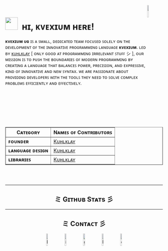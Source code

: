 <!--Banner-->
<!-- ![Kiran1689 Banner Image](./banner.png)

<!--Night Owl image-->
<div>
  <img align="right" width="10%" padding-top="10px" src="./kvevcium.png" z-index="2">
</div>

<!--Header Name-->
<h1 style="border-bottom: 0px !important"><img src="https://emojis.slackmojis.com/emojis/images/1705794630/87797/wave.png?1705794630" width="40" z-index="1"/>&nbsp; ʜɪ, ᴋᴠᴇxɪᴜᴍ ʜᴇʀᴇ!</h1>

<p><strong>ᴋᴠᴇxɪᴜᴍ ᴜɢ</strong> ɪꜱ ᴀ ꜱᴍᴀʟʟ, ᴅᴇᴅɪᴄᴀᴛᴇᴅ ᴛᴇᴀᴍ ꜰᴏᴄᴜꜱᴇᴅ ꜱᴏʟᴇʟʏ ᴏɴ ᴛʜᴇ ᴅᴇᴠᴇʟᴏᴘᴍᴇɴᴛ ᴏꜰ ᴛʜᴇ ɪɴɴᴏᴠᴀᴛɪᴠᴇ ᴘʀᴏɢʀᴀᴍᴍɪɴɢ ʟᴀɴɢᴜᴀɢᴇ <strong>ᴋᴠᴇxɪᴜᴍ</strong>. ʟᴇᴅ ʙʏ <a href="https://github.com/kuhlklay">ᴋᴜʜʟᴋʟᴀʏ</a> [ ᴏɴʟʏ ɢᴏᴏᴅ ᴀᴛ ᴘʀᴏɢʀᴀᴍᴍɪɴɢ ɪʀʀᴇʟᴇᴠᴀɴᴛ ꜱᴛᴜꜰꜰ シ ], ᴏᴜʀ ᴍɪꜱꜱɪᴏɴ ɪꜱ ᴛᴏ ᴘᴜꜱʜ ᴛʜᴇ ʙᴏᴜɴᴅᴀʀɪᴇꜱ ᴏꜰ ᴍᴏᴅᴇʀɴ ᴘʀᴏɢʀᴀᴍᴍɪɴɢ ʙʏ ᴄʀᴇᴀᴛɪɴɢ ᴀ ʟᴀɴɢᴜᴀɢᴇ ᴛʜᴀᴛ ʙᴀʟᴀɴᴄᴇꜱ ᴘᴏᴡᴇʀ, ᴘʀᴇᴄɪꜱɪᴏɴ, ᴀɴᴅ ᴇxᴘʀᴇꜱꜱɪᴠᴇ, ᴋɪɴᴅ ᴏꜰ ɪɴɴᴏᴠᴀᴛɪᴠᴇ ᴀɴᴅ ɴᴇᴡ ꜱʏɴᴛᴀx. ᴡᴇ ᴀʀᴇ ᴘᴀꜱꜱɪᴏɴᴀᴛᴇ ᴀʙᴏᴜᴛ ᴘʀᴏᴠɪᴅɪɴɢ ᴅᴇᴠᴇʟᴏᴘᴇʀꜱ ᴡɪᴛʜ ᴛʜᴇ ᴛᴏᴏʟꜱ ᴛʜᴇʏ ɴᴇᴇᴅ ᴛᴏ ꜱᴏʟᴠᴇ ᴄᴏᴍᴘʟᴇx ᴘʀᴏʙʟᴇᴍꜱ ᴇꜰꜰɪᴄɪᴇɴᴛʟʏ ᴀɴᴅ ᴇꜰꜰᴇᴄᴛɪᴠᴇʟʏ.</p>

<table border="1">
    <tr>
        <th>Cᴀᴛᴇɢᴏʀʏ</th>
        <th>Nᴀᴍᴇꜱ ᴏꜰ Cᴏɴᴛʀɪʙᴜᴛᴏʀꜱ</th>
    </tr>
    <tr>
        <td><strong>ꜰᴏᴜɴᴅᴇʀ</strong></td>
        <td><a href="https://github.com/kuhlklay">Kᴜʜʟᴋʟᴀʏ</a></td>
    </tr>
    <tr>
        <td><strong>ʟᴀɴɢᴜᴀɢᴇ ᴅᴇꜱɪɢɴ</strong></td>
        <td><a href="https://github.com/kuhlklay">Kᴜʜʟᴋʟᴀʏ</a></td>
    </tr>
    <tr>
        <td><strong>ʟɪʙʀᴀʀɪᴇꜱ</strong></td>
        <td><a href="https://github.com/kuhlklay">Kᴜʜʟᴋʟᴀʏ</a></td>
    </tr>
</table>

<br /><br />

<!-- <h2 align="center">ミ Lᴀɴɢᴜᴀɢᴇꜱ ᴀɴᴅ Tᴏᴏʟꜱ 彡</h2>

<table>
  <tr>
    <th>Lᴀɴɢᴜᴀɢᴇꜱ</th>
    <th>Tᴏᴏʟꜱ</th>
  </tr>
  <tr>
    <td>
      <p>
        <img src="https://upload.wikimedia.org/wikipedia/commons/6/6a/JavaScript-logo.png" alt="JavaScript" height="40" style="vertical-align:top; margin:4px">
        <img src="https://upload.wikimedia.org/wikipedia/commons/thumb/4/4c/Typescript_logo_2020.svg/2048px-Typescript_logo_2020.svg.png" alt="TypeScript" height="40" style="vertical-align:top; margin:4px">
        <img src="https://rust-lang.org/logos/rust-logo-512x512.png" alt="Rust" height="40" style="vertical-align:top; margin:4px">
        <img src="https://images.vexels.com/media/users/3/166401/isolated/preview/b82aa7ac3f736dd78570dd3fa3fa9e24-java-programming-language-icon.png" alt="Java" height="40" style="vertical-align:top; margin:4px">
        <img src="https://www.w3.org/html/logo/downloads/HTML5_Logo_512.png" alt="HTML5" height="40" style="vertical-align:top; margin:4px">
        <img src="https://upload.wikimedia.org/wikipedia/commons/thumb/d/d5/CSS3_logo_and_wordmark.svg/1200px-CSS3_logo_and_wordmark.svg.png" alt="CSS3" height="40" style="vertical-align:top; margin:4px">
        <img src="https://go.dev/blog/go-brand/Go-Logo/PNG/Go-Logo_Blue.png" alt="GO Lang" height="40" style="vertical-align:top; margin:4px">
        <img src="./kvevcium.png" alt="Kvexium" height="40" style="vertical-align:top; margin:4px">
      </p>
    </td>
    <td>
      asd
    </td>
  </tr>
</table>

Profile Count Badge
<p align="left">
  <img src="https://komarev.com/ghpvc/?username=Kvevcium&label=Profile%20views&color=008B8B&style=for-the-badge&logo=star" alt="Kvevcium" style="padding-right:20px;" />
</p> -->

---

<!--Trophies Section-->   
<!-- <h2 align="center">ミ Gɪᴛʜᴜʙ Tʀᴏᴘʜɪᴇs 彡</h2>
<p align="center">
  <a href="https://github.com/Kvevcium">
    <picture>
      <source media="(prefers-color-scheme: dark)" srcset="https://github-profile-trophy.vercel.app/?username=Kvevcium&no-bg=true&row=2&column=6&margin-w=20&margin-h=20&theme=monokai">
      <source media="(prefers-color-scheme: light)" srcset="https://github-profile-trophy.vercel.app/?username=Kvevcium&no-bg=true&row=2&column=6&margin-w=20&margin-h=20">
      <img alt="GitHub Trophies" src="https://github-profile-trophy.vercel.app/?username=Kvevcium&no-bg=true&no-frame=true&row=2&column=6&margin-w=20&margin-h=20">
    </picture>
  </a>
</p>
<br /> -->

<!--Github stats Table--> 
<h2 align="center">ミ Gɪᴛʜᴜʙ Sᴛᴀᴛs 彡</h2>

<!-- <table width="100%">
  <tr>
    <td width="50%">
      <h3 align="center"><strong>Gɪᴛʜᴜʙ Sᴛᴀᴛs</strong></h3>
      <p align="center">
        <a href="https://github.com/Kiran1689">
          <img align="center" src="https://github-readme-stats.vercel.app/api?username=Kvevcium&count_private=true&show_icons=true&theme=vue-dark&bg_color=0,000000,441350&title_color=c56a90&text_color=ffffff&rank_icon=github&hide=prs,issues,contribs&show=reviews,prs_merged,prs_merged_percentage" alt="GitHub Stats" />
        </a>
      </p>
    </td>
    <td width="50%">
      <h3 align="center"><strong>Sᴛʀᴇᴀᴋ Sᴛᴀᴛs</strong></h3>
      <p align="center">
        <a href="https://github.com/Kvevcium">
          <img align="center" src="https://streak-stats.demolab.com?user=Kvevcium&theme=vue-dark&background=0,000000,441350&fire=ffeb95&ring=ffeb95&sideNums=ffffff&sideLabels=ffffff&dates=c56a90&currStreakNum=ffffff" alt="Streak Stats" />
        </a>
      </p>
    </td>
  </tr>
  <!-- <tr>
    <td width="50%">
      <h3 align="center"><strong>Lᴀᴛᴇsᴛ Pʀᴏᴊᴇᴄᴛ</strong></h3>
      <p align="center">
        <a href="https://github.com/Kvevcium/kvevc">
          <img align="center" width="470" src="https://github-readme-stats.vercel.app/api/pin/?username=Kvevcium&repo=Awesome-Dev-Portfolios&theme=vue-dark&show_owner=true&bg_color=0,000000,441350&title_color=c56a90&text_color=ffffff" alt="Awesome-Dev-Portfolios" />
        </a>
      </p>
    </td>
    <td width="50%">
      <h3 align="center"><strong>Tᴏᴘ Cᴏɴᴛʀɪʙᴜᴛɪᴏɴs</strong></h3>
      <p align="center">
        <a href="https://github.com/Kvevcium">
          <img align="center" src="https://github-contributor-stats.vercel.app/api?username=Kvevcium&limit=3&theme=vue-dark&show_owner=true&combine_all_yearly_contributions=false&bg_color=0,000000,441350&title_color=c56a90&text_color=ffffff" alt="Top Repo" />
        </a>
      </p>
    </td>
  </tr> -->
<!-- </table>
<br /> --> 

<!-- <a href="https://github.com/muskanrani/github-readme-stats"><img align="left" width="40%" src="https://github-readme-stats.vercel.app/api/top-langs/?username=kvevcium&layout=compact&theme=tokyonight" /></a>
<img width="55%" src="https://github-readme-streak-stats.herokuapp.com/?user=kvevcium&theme=tokyonight" alt="muskanrani" />
<br/>

<!--Contribution Graph-->
<!-- <h2 align="center">ミ Cᴏɴᴛʀɪʙᴜᴛɪᴏɴ Gʀᴀᴘʜ 彡</h2>
<div align="center">
    <img src="https://github-readme-activity-graph.vercel.app/graph?username=Kvevcium&bg_color=220a28&&color=ffffff&line=c56a90&point=ffeb95&area=false&hide_border=false" border-radius="15">
</div> -->

---

<!--Contact Section--> 

<h2 align="center">ミ Cᴏɴᴛᴀᴄᴛ 彡</h2>
<div align="center">
  
<a href="mailto:kvevcium+support@gmail.com" target="_blank" style="text-decoration: none !important;padding-right: 5px;">
<img src="./gmail.png" width=10% height=10% alt="kvevcium+support@gmail.com" style="margin-bottom: 5px;" />
</a>

<a href="https://www.instagram.com/kvevcium" target="_blank" style="text-decoration: none !important;padding-right: 5px;">
<img src="./instagram.png" width=10% height=10% alt="instagram" style="margin-bottom: 5px;" />
</a>

<a href="https://www.github.com/Kvevcium" target="_blank" style="text-decoration: none !important;padding-right: 5px;">
<img src="./github.png" width=10% height=10% alt="github" style="margin-bottom: 5px;" />
</a>

<a href="https://www.linktr.ee/in/kvevcium" target="_blank" style="text-decoration: none !important;padding-right: 5px;">
<img src="./linktree.png" width=10% height=10% alt="linktree" style="margin-bottom: 5px;" />
</a>

<a href="discord.gg/kvevcium" target="_blank" style="text-decoration: none !important;">
<img src="./discord.png" width=10% height=10% alt="discord" style="margin-bottom: 5px;" />
</a>
</div>
<br/>

<!--Buy me a coffee-->
<!-- <div align="center">
<a href="https://www.buymeacoffee.com/Kvexium" target="_blank"><img src="https://cdn.buymeacoffee.com/buttons/v2/default-yellow.png" alt="Buy Me A Coffee" style="height: 40px !important;width: 200px !important;" ></a>
</div>


<!--Footer--> 
<!-- <p align="center">
  <img src="https://capsule-render.vercel.app/api?type=waving&color=gradient&height=65&section=footer"/>
</p>
